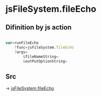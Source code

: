 # jsFileSystem.fileEcho

## Difinition by js action

```js.js

var=runFileEcho
	?func=jsFileSystem.fileEcho
	?args=
		&fileNameString=
		&outPutOptionString=
```

## Src

-> [jsFileSystem.fileEcho](https://github.com/puutaro/CommandClick/blob/master/app/src/main/java/com/puutaro/commandclick/fragment_lib/terminal_fragment/js_interface/file/JsFileSystem.kt#L80)


